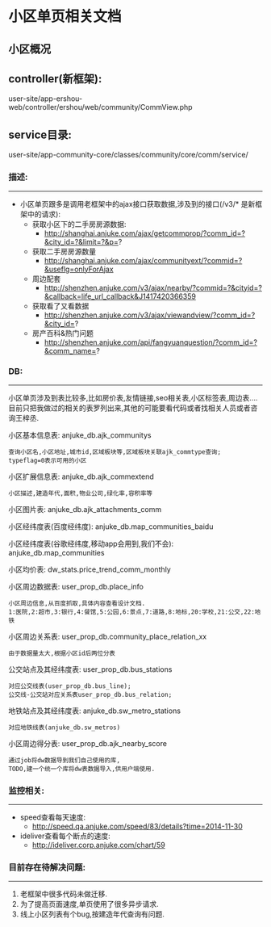 小区单页相关文档
=====


## 小区概况

controller(新框架):
--------------
user-site/app-ershou-web/controller/ershou/web/community/CommView.php

service目录:
--------------
user-site/app-community-core/classes/community/core/comm/service/


### 描述:
-------------
* 小区单页跟多是调用老框架中的ajax接口获取数据,涉及到的接口(/v3/* 是新框架中的请求):
    * 获取小区下的二手房房源数据:
        * http://shanghai.anjuke.com/ajax/getcommprop/?comm_id=?&city_id=?&limit=?&p=? 
    * 获取二手房房源数量
        * http://shanghai.anjuke.com/ajax/communityext/?commid=?&useflg=onlyForAjax
    * 周边配套
        * http://shenzhen.anjuke.com/v3/ajax/nearby/?commid=?&cityid=?&callback=life_url_callback&J1417420366359
    * 获取看了又看数据
        * http://shenzhen.anjuke.com/v3/ajax/viewandview/?comm_id=?&city_id=? 
    * 房产百科&热门问题 
        * http://shenzhen.anjuke.com/api/fangyuanquestion/?comm_id=?&comm_name=? 


### DB:
------------
小区单页涉及到表比较多,比如房价表,友情链接,seo相关表,小区标签表,周边表....
目前只把我做过的相关的表罗列出来,其他的可能要看代码或者找相关人员或者咨询王梓丞.


小区基本信息表:
anjuke_db.ajk_communitys

```
查询小区名,小区地址,城市id,区域板块等,区域板块关联ajk_commtype查询;
typeflag=0表示可用的小区
```

小区扩展信息表:
anjuke_db.ajk_commextend
```
小区描述,建造年代,面积,物业公司,绿化率,容积率等
```

小区图片表:
anjuke_db.ajk_attachments_comm


小区经纬度表(百度经纬度):
anjuke_db.map_communities_baidu

小区经纬度表(谷歌经纬度,移动app会用到,我们不会):
anjuke_db.map_communities

小区均价表:
dw_stats.price_trend_comm_monthly


小区周边数据表:
user_prop_db.place_info
```
小区周边信息,从百度抓取,具体内容查看设计文档.
1:医院,2:超市,3:银行,4:餐馆,5:公园,6:景点,7:道路,8:地标,20:学校,21:公交,22:地铁
```

小区周边关系表:
user_prop_db.community_place_relation_xx
```
由于数据量太大,根据小区id后两位分表
```

公交站点及其经纬度表:
user_prop_db.bus_stations 
```
对应公交线表(user_prop_db.bus_line);
公交线-公交站对应关系表user_prop_db.bus_relation;
```

地铁站点及其经纬度表:
anjuke_db.sw_metro_stations
```
对应地铁线表(anjuke_db.sw_metros)
```


小区周边得分表:
user_prop_db.ajk_nearby_score 
```
通过job将dw数据导到我们自己使用的库,
TODO,建一个统一个库将dw表数据导入,供用户端使用.
```



### 监控相关:
-------------
* speed查看每天速度:
    * http://speed.qa.anjuke.com/speed/83/details?time=2014-11-30
* ideliver查看每个断点的速度:
    * http://ideliver.corp.anjuke.com/chart/59


### 目前存在待解决问题:
-------------
1. 老框架中很多代码未做迁移.
2. 为了提高页面速度,单页使用了很多异步请求.
3. 线上小区列表有个bug,按建造年代查询有问题.







